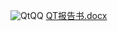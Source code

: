 ![QtQQ](https://github.com/GreenhandTan/QtQQ/assets/83105156/4670e4c8-0a35-4572-a9bb-d58360aea259)
[QT报告书.docx](https://github.com/GreenhandTan/QtQQ/files/14686881/QT.docx)
